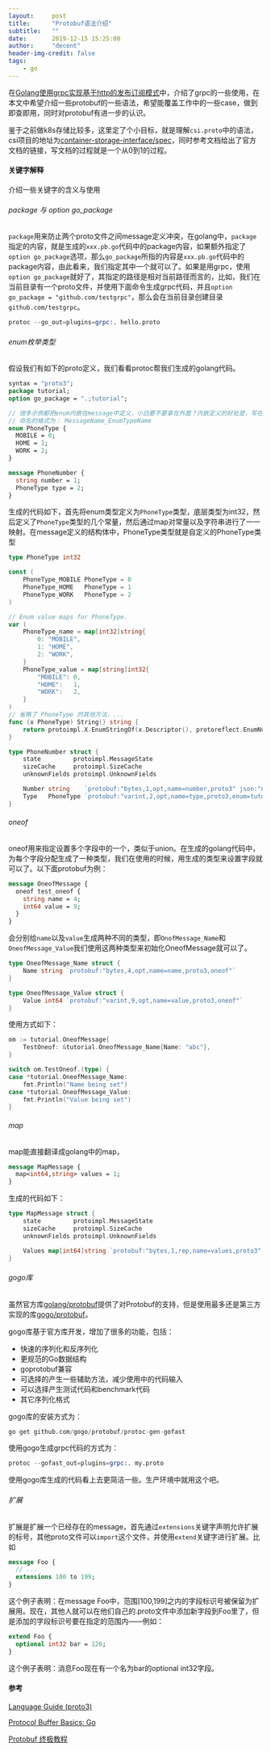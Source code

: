 ```yaml
---
layout:     post
title:      "Protobuf语法介绍"
subtitle:   ""
date:       2019-12-15 15:25:00
author:     "decent"
header-img-credit: false
tags:
    - go
---
```


在[Golang使用grpc实现基于http的发布订阅模式](https://loverhythm1990.github.io/2019/12/15/grpc-brief/)中，介绍了grpc的一些使用，在本文中希望介绍一些protobuf的一些语法，希望能覆盖工作中的一些case，做到即查即用，同时对protobuf有进一步的认识。

鉴于之前做k8s存储比较多，这里定了个小目标，就是理解`csi.proto`中的语法，csi项目的地址为[container-storage-interface/spec](https://github.com/container-storage-interface/spec)，同时参考文档给出了官方文档的链接，写文档的过程就是一个从0到1的过程。

#### 关键字解释
介绍一些关键字的含义与使用
###### package 与 option go_package
`package`用来防止两个proto文件之间message定义冲突，在golang中，`package`指定的内容，就是生成的`xxx.pb.go`代码中的package内容，如果额外指定了`option go_package`选项，那么`go_package`所指的内容是`xxx.pb.go`代码中的package内容，由此看来，我们指定其中一个就可以了。如果是用grpc，使用`option go_package`就好了，其指定的路径是相对当前路径而言的，比如，我们在当前目录有一个proto文件，并使用下面命令生成grpc代码，并且`option go_package = "github.com/testgrpc"`，那么会在当前目录创建目录`github.com/testgrpc`。
```s
protoc --go_out=plugins=grpc:. hello.proto
```

###### enum枚举类型
假设我们有如下的proto定义，我们看看protoc帮我们生成的golang代码。
```protobuf
syntax = "proto3";
package tutorial;
option go_package = ".;tutorial";

// 很多示例都把enum内嵌在message中定义，小白要不要拿在外面？内嵌定义的好处是，写在不同message中的enum可以重名，生成代码的时候，会自动帮我们命名成不重名的。
// 命名的格式为： MessageName_EnumTypeName
enum PhoneType {
  MOBILE = 0;
  HOME = 1;
  WORK = 2;
}

message PhoneNumber {
  string number = 1;
  PhoneType type = 2;
}
```
生成的代码如下，首先将enum类型定义为`PhoneType`类型，底层类型为int32，然后定义了`PhoneType`类型的几个常量，然后通过map对常量以及字符串进行了一一映射。在message定义的结构体中，PhoneType类型就是自定义的PhoneType类型
```go
type PhoneType int32

const (
	PhoneType_MOBILE PhoneType = 0
	PhoneType_HOME   PhoneType = 1
	PhoneType_WORK   PhoneType = 2
)

// Enum value maps for PhoneType.
var (
	PhoneType_name = map[int32]string{
		0: "MOBILE",
		1: "HOME",
		2: "WORK",
	}
	PhoneType_value = map[string]int32{
		"MOBILE": 0,
		"HOME":   1,
		"WORK":   2,
	}
)
// 省略了 PhoneType 的其他方法，...
func (x PhoneType) String() string {
	return protoimpl.X.EnumStringOf(x.Descriptor(), protoreflect.EnumNumber(x))
}

type PhoneNumber struct {
	state         protoimpl.MessageState
	sizeCache     protoimpl.SizeCache
	unknownFields protoimpl.UnknownFields

	Number string    `protobuf:"bytes,1,opt,name=number,proto3" json:"number,omitempty"`
	Type   PhoneType `protobuf:"varint,2,opt,name=type,proto3,enum=tutorial.PhoneType" json:"type,omitempty"`
}
```
###### oneof
oneof用来指定设置多个字段中的一个，类似于union。在生成的golang代码中，为每个字段分配生成了一种类型，我们在使用的时候，用生成的类型来设置字段就可以了。以下面protobuf为例：
```protobuf
message OneofMessage {
  oneof test_oneof {
    string name = 4;
    int64 value = 9;
  }
}
```
会分别给`name`以及`value`生成两种不同的类型，即`OnofMessage_Name`和`OneofMessage_Value`我们使用这两种类型来初始化OneofMessage就可以了。
```go
type OneofMessage_Name struct {
	Name string `protobuf:"bytes,4,opt,name=name,proto3,oneof"`
}

type OneofMessage_Value struct {
	Value int64 `protobuf:"varint,9,opt,name=value,proto3,oneof"`
}
```
使用方式如下：
```go
om := tutorial.OneofMessage{
	TestOneof: &tutorial.OneofMessage_Name{Name: "abc"},
}

switch om.TestOneof.(type) {
case *tutorial.OneofMessage_Name:
	fmt.Println("Name being set")
case *tutorial.OneofMessage_Value:
	fmt.Println("Value being set")
}
```

###### map
map能直接翻译成golang中的map，
```protobuf
message MapMessage {
  map<int64,string> values = 1;
}
```
生成的代码如下：
```go
type MapMessage struct {
	state         protoimpl.MessageState
	sizeCache     protoimpl.SizeCache
	unknownFields protoimpl.UnknownFields

	Values map[int64]string `protobuf:"bytes,1,rep,name=values,proto3" json:"values,omitempty" protobuf_key:"varint,1,opt,name=key,proto3" protobuf_val:"bytes,2,opt,name=value,proto3"`
}
```

###### gogo库
虽然官方库[golang/protobuf](https://github.com/golang/protobuf)提供了对Protobuf的支持，但是使用最多还是第三方实现的库[gogo/protobuf](https://github.com/gogo/protobuf)。

gogo库基于官方库开发，增加了很多的功能，包括：

* 快速的序列化和反序列化
* 更规范的Go数据结构
* goprotobuf兼容
* 可选择的产生一些辅助方法，减少使用中的代码输入
* 可以选择产生测试代码和benchmark代码
* 其它序列化格式

gogo库的安装方式为：
```s
go get github.com/gogo/protobuf/protoc-gen-gofast
```
使用gogo生成grpc代码的方式为：
```s
protoc --gofast_out=plugins=grpc:. my.proto
```
使用gogo库生成的代码看上去更简洁一些。生产环境中就用这个吧。

###### 扩展
扩展是扩展一个已经存在的message，首先通过`extensions`关键字声明允许扩展的标号，其他proto文件可以`import`这个文件，并使用`extend`关键字进行扩展。比如
```protobuf
message Foo {
  // ...
  extensions 100 to 199;
}
```
这个例子表明：在message Foo中，范围[100,199]之内的字段标识号被保留为扩展用。现在，其他人就可以在他们自己的.proto文件中添加新字段到Foo里了，但是添加的字段标识号要在指定的范围内——例如：
```protobuf
extend Foo {
  optional int32 bar = 126;
}
```
这个例子表明：消息Foo现在有一个名为bar的optional int32字段。

#### 参考

[Language Guide (proto3)](https://developers.google.com/protocol-buffers/docs/proto3)

[Protocol Buffer Basics: Go](https://developers.google.com/protocol-buffers/docs/gotutorial)

[Protobuf 终极教程](https://colobu.com/2019/10/03/protobuf-ultimate-tutorial-in-go/)